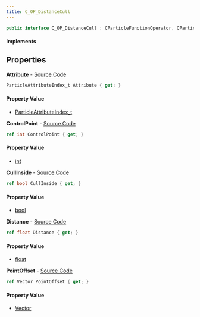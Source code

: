 ```yaml
---
title: C_OP_DistanceCull
---
```


```csharp
public interface C_OP_DistanceCull : CParticleFunctionOperator, CParticleFunction, ISchemaClass<CParticleFunction>, ISchemaClass<CParticleFunctionOperator>, ISchemaClass<C_OP_DistanceCull>, ISchemaField, ISchemaClass, INativeHandle
```

#### Implements

## Properties

**Attribute** - [Source Code](https://github.com/swiftly-solution/swiftlys2/blob/main/managed/src/SwiftlyS2.Generated/Schemas/Interfaces/C_OP_DistanceCull.cs#L24)

```csharp
ParticleAttributeIndex_t Attribute { get; }
```

#### Property Value

- [ParticleAttributeIndex_t](/docs/api/shared/schemadefinitions/particleattributeindex_t)

**ControlPoint** - [Source Code](https://github.com/swiftly-solution/swiftlys2/blob/main/managed/src/SwiftlyS2.Generated/Schemas/Interfaces/C_OP_DistanceCull.cs#L16)

```csharp
ref int ControlPoint { get; }
```

#### Property Value

- [int](https://learn.microsoft.com/dotnet/api/system.int32)

**CullInside** - [Source Code](https://github.com/swiftly-solution/swiftlys2/blob/main/managed/src/SwiftlyS2.Generated/Schemas/Interfaces/C_OP_DistanceCull.cs#L22)

```csharp
ref bool CullInside { get; }
```

#### Property Value

- [bool](https://learn.microsoft.com/dotnet/api/system.boolean)

**Distance** - [Source Code](https://github.com/swiftly-solution/swiftlys2/blob/main/managed/src/SwiftlyS2.Generated/Schemas/Interfaces/C_OP_DistanceCull.cs#L20)

```csharp
ref float Distance { get; }
```

#### Property Value

- [float](https://learn.microsoft.com/dotnet/api/system.single)

**PointOffset** - [Source Code](https://github.com/swiftly-solution/swiftlys2/blob/main/managed/src/SwiftlyS2.Generated/Schemas/Interfaces/C_OP_DistanceCull.cs#L18)

```csharp
ref Vector PointOffset { get; }
```

#### Property Value

- [Vector](/docs/api/shared/natives/vector)

